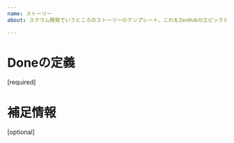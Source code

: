 ```yaml
---
name: ストーリー
about: スクラム開発でいうところのストーリーのテンプレート、これをZenHubのエピックとして扱う

---
```


 # Doneの定義
[required]

 # 補足情報
[optional]
